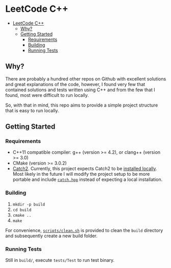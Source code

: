 # LeetCode C++

- [LeetCode C++](#leetcode-c)
  - [Why?](#why)
  - [Getting Started](#getting-started)
    - [Requirements](#requirements)
    - [Building](#building)
    - [Running Tests](#running-tests)

## Why?

There are probably a hundred other repos on Github with excellent solutions and great explanations of the code, however, I found very few that contained solutions and tests written using C++ and from the few that I found, most were difficult to run locally.

So, with that in mind, this repo aims to provide a simple project structure that is easy to run locally.

## Getting Started

### Requirements

- C++11 compatible compiler: g++ (version >= 4.2), or clang++ (version >= 3.0)
- CMake (version >= 3.0.2)
- [Catch2](https://github.com/catchorg/Catch2).  Currently, this project expects Catch2 to be [installed locally](https://github.com/catchorg/Catch2/blob/master/docs/cmake-integration.md#installing-catch2-from-git-repository).  Most likely in the future I will modify the project setup to be more portable and include [`catch.hpp`](https://github.com/catchorg/Catch2/releases/download/v2.11.0/catch.hpp) instead of expecting a local installation.

### Building

1. `mkdir -p build`
1. `cd build`
1. `cmake ..`
1. `make`

For convenience, [`scripts/clean.sh`](`scripts/clean.sh`) is provided to clean the `build` directory and subsequently create a new build folder.

### Running Tests

Still in `build/`, execute `tests/Test` to run test binary.

